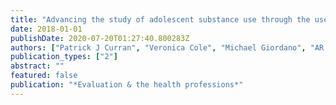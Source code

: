 ```yaml
---
title: "Advancing the study of adolescent substance use through the use of integrative data analysis"
date: 2018-01-01
publishDate: 2020-07-20T01:27:40.800283Z
authors: ["Patrick J Curran", "Veronica Cole", "Michael Giordano", "AR Georgeson", "Andrea M Hussong", "Daniel J Bauer"]
publication_types: ["2"]
abstract: ""
featured: false
publication: "*Evaluation & the health professions*"
---
```


